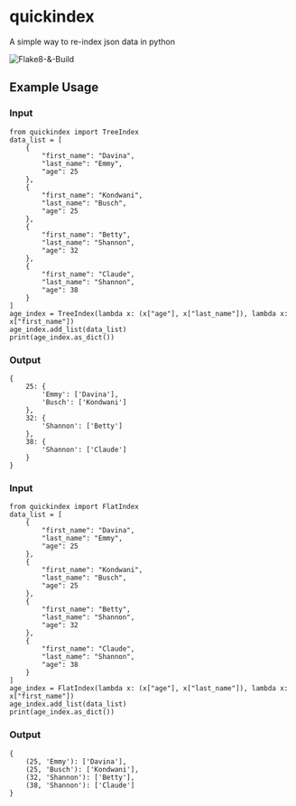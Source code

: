 # quickindex
A simple way to re-index json data in python

![Flake8-&-Build](https://github.com/dbernadett/quickindex/actions/workflows/flake8-and-test.yml/badge.svg)
## Example Usage
### Input
```
from quickindex import TreeIndex
data_list = [
    {
        "first_name": "Davina",
        "last_name": "Emmy",
        "age": 25
    },
    {
        "first_name": "Kondwani",
        "last_name": "Busch",
        "age": 25
    },
    {
        "first_name": "Betty",
        "last_name": "Shannon",
        "age": 32
    },
    {
        "first_name": "Claude",
        "last_name": "Shannon",
        "age": 38
    }
]
age_index = TreeIndex(lambda x: (x["age"], x["last_name"]), lambda x: x["first_name"])
age_index.add_list(data_list)
print(age_index.as_dict())
```
### Output
```
{
    25: {
        'Emmy': ['Davina'], 
        'Busch': ['Kondwani']
    }, 
    32: {
        'Shannon': ['Betty']
    }, 
    38: {
        'Shannon': ['Claude']
    }
}
```
### Input
```
from quickindex import FlatIndex
data_list = [
    {
        "first_name": "Davina",
        "last_name": "Emmy",
        "age": 25
    },
    {
        "first_name": "Kondwani",
        "last_name": "Busch",
        "age": 25
    },
    {
        "first_name": "Betty",
        "last_name": "Shannon",
        "age": 32
    },
    {
        "first_name": "Claude",
        "last_name": "Shannon",
        "age": 38
    }
]
age_index = FlatIndex(lambda x: (x["age"], x["last_name"]), lambda x: x["first_name"])
age_index.add_list(data_list)
print(age_index.as_dict())
```
### Output
```
{
    (25, 'Emmy'): ['Davina'], 
    (25, 'Busch'): ['Kondwani'], 
    (32, 'Shannon'): ['Betty'], 
    (38, 'Shannon'): ['Claude']
}
```
